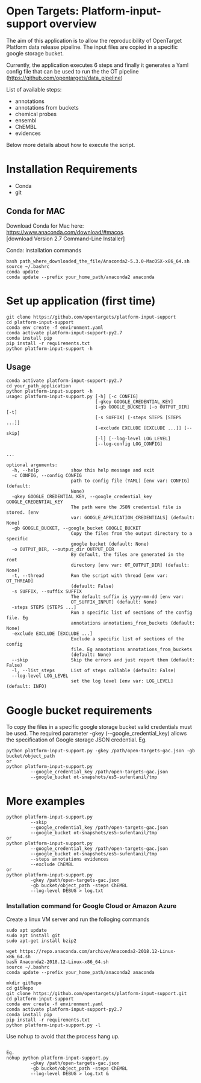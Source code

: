 # Open Targets: Platform-input-support overview
The aim of this application is to allow the reproducibility of OpenTarget Platform data release pipeline.
The input files are copied in a specific google storage bucket.

Currently, the application executes 6 steps and finally it generates a Yaml config file that can be used to run the 
the OT pipeline (https://github.com/opentargets/data_pipeline)

List of available steps:
- annotations
- annotations from buckets
- chemical probes
- ensembl
- ChEMBL 
- evidences

Below more details about how to execute the script.

# Installation Requirements
* Conda
* git

## Conda for MAC
Download Conda for Mac here: <br>
 https://www.anaconda.com/download/#macos. <br>
[download Version 2.7 Command-Line Installer]

Conda: installation commands
```
bash path_where_downloaded_the_file/Anaconda2-5.3.0-MacOSX-x86_64.sh
source ~/.bashrc
conda update
conda update --prefix your_home_path/anaconda2 anaconda
```

# Set up application (first time)
```
git clone https://github.com/opentargets/platform-input-support
cd platform-input-support
conda env create -f environment.yaml
conda activate platform-input-support-py2.7
conda install pip
pip install -r requirements.txt
python platform-input-support -h
```

## Usage

```
conda activate platform-input-support-py2.7
cd your_path_application
python platform-input-support -h
usage: platform-input-support.py [-h] [-c CONFIG]
                                 [-gkey GOOGLE_CREDENTIAL_KEY]
                                 [-gb GOOGLE_BUCKET] [-o OUTPUT_DIR] [-t]
                                 [-s SUFFIX] [-steps STEPS [STEPS ...]]
                                 [-exclude EXCLUDE [EXCLUDE ...]] [--skip]
                                 [-l] [--log-level LOG_LEVEL]
                                 [--log-config LOG_CONFIG]

...

optional arguments:
  -h, --help            show this help message and exit
  -c CONFIG, --config CONFIG
                        path to config file (YAML) [env var: CONFIG] (default:
                        None)
  -gkey GOOGLE_CREDENTIAL_KEY, --google_credential_key GOOGLE_CREDENTIAL_KEY
                        The path were the JSON credential file is stored. [env
                        var: GOOGLE_APPLICATION_CREDENTIALS] (default: None)
  -gb GOOGLE_BUCKET, --google_bucket GOOGLE_BUCKET
                        Copy the files from the output directory to a specific
                        google bucket (default: None)
  -o OUTPUT_DIR, --output_dir OUTPUT_DIR
                        By default, the files are generated in the root
                        directory [env var: OT_OUTPUT_DIR] (default: None)
  -t, --thread          Run the script with thread [env var: OT_THREAD]
                        (default: False)
  -s SUFFIX, --suffix SUFFIX
                        The default suffix is yyyy-mm-dd [env var:
                        OT_SUFFIX_INPUT] (default: None)
  -steps STEPS [STEPS ...]
                        Run a specific list of sections of the config file. Eg
                        annotations annotations_from_buckets (default: None)
  -exclude EXCLUDE [EXCLUDE ...]
                        Exclude a specific list of sections of the config
                        file. Eg annotations annotations_from_buckets
                        (default: None)
  --skip                Skip the errors and just report them (default: False)
  -l, --list_steps      List of steps callable (default: False)
  --log-level LOG_LEVEL
                        set the log level [env var: LOG_LEVEL] (default: INFO)

```


# Google bucket requirements
To copy the files in a specific google storage bucket valid credentials must be used.
The required parameter -gkey (--google_credential_key) allows the specification of Google storage JSON credential.
Eg.
```
python platform-input-support.py -gkey /path/open-targets-gac.json -gb bucket/object_path
or
python platform-input-support.py 
         --google_credential_key /path/open-targets-gac.json 
         --google_bucket ot-snapshots/es5-sufentanil/tmp
```

# More examples

```
python platform-input-support.py 
         --skip
         --google_credential_key /path/open-targets-gac.json 
         --google_bucket ot-snapshots/es5-sufentanil/tmp
or  
python platform-input-support.py 
         --google_credential_key /path/open-targets-gac.json 
         --google_bucket ot-snapshots/es5-sufentanil/tmp
         --steps annotations evidences
         --exclude ChEMBL
or
python platform-input-support.py 
         -gkey /path/open-targets-gac.json 
         -gb bucket/object_path -steps ChEMBL 
         --log-level DEBUG > log.txt 
```

### Installation command for Google Cloud or Amazon Azure
Create a linux VM server and run the folloging commands
```
sudo apt update
sudo apt install git
sudo apt-get install bzip2 
```
```
wget https://repo.anaconda.com/archive/Anaconda2-2018.12-Linux-x86_64.sh
bash Anaconda2-2018.12-Linux-x86_64.sh
source ~/.bashrc
conda update --prefix your_home_path/anaconda2 anaconda
```

```
mkdir gitRepo
cd gitRepo
git clone https://github.com/opentargets/platform-input-support.git
cd platform-input-support
conda env create -f environment.yaml
conda activate platform-input-support-py2.7
conda install pip
pip install -r requirements.txt
python platform-input-support.py -l
```

Use nohup to avoid that the process hang up.

```nohup python platform-input-support.py [options] &

Eg.
nohup python platform-input-support.py 
         -gkey /path/open-targets-gac.json 
         -gb bucket/object_path -steps ChEMBL 
         --log-level DEBUG > log.txt &
```